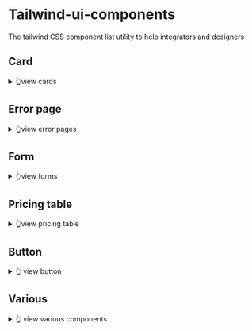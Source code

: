 # Tailwind-ui-components
The tailwind CSS component list utility to help integrators and designers

## Card
<details>
  <summary>👆view cards</summary>
  
  - basic large card : https://codepen.io/Sacha_Durand/pen/eYjJGXN
  - contact large card : https://codepen.io/Sacha_Durand/pen/KKBzvvW
</details>

## Error page
<details>
  <summary>👆view error pages</summary>
  
  - 404 error page : https://codepen.io/yohann76/pen/vYaGVqZ
</details>

## Form
<details>
  <summary>👆view forms</summary>
  
  - basic auth form : https://codepen.io/Sacha_Durand/pen/BaPKvbL
  - advanced dark password form : https://codepen.io/emr3rden/pen/LYBpgRR
</details>


## Pricing table
<details>
  <summary>👆view pricing table</summary>
  
  - TODO : link
</details>

## Button
<details>
  <summary>👆 view button</summary>
  
  - basic button : https://codepen.io/chemouna/pen/zYrqyMw
</details>

## Various
<details>
  <summary>👆 view various components</summary>
  
  - basic calendar : https://codepen.io/Harishash/pen/bGoZMdN
</details>
